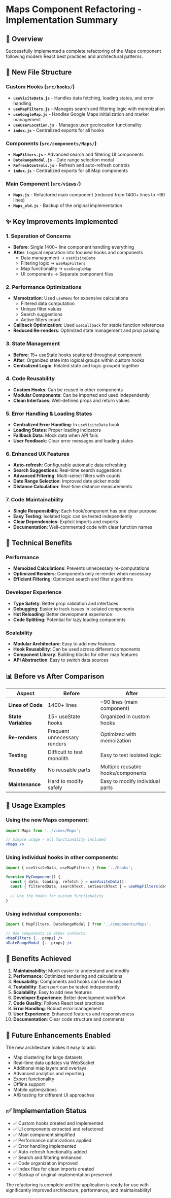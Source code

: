 # Maps Component Refactoring - Implementation Summary

## 🎯 Overview
Successfully implemented a complete refactoring of the Maps component following modern React best practices and architectural patterns.

## 📁 New File Structure

### Custom Hooks (`src/hooks/`)
- **`useVisiteData.js`** - Handles data fetching, loading states, and error handling
- **`useMapFilters.js`** - Manages search and filtering logic with memoization
- **`useGoogleMap.js`** - Handles Google Maps initialization and marker management
- **`useUserLocation.js`** - Manages user geolocation functionality
- **`index.js`** - Centralized exports for all hooks

### Components (`src/components/Maps/`)
- **`MapFilters.js`** - Advanced search and filtering UI components
- **`DateRangeModal.js`** - Date range selection modal
- **`RefreshControls.js`** - Refresh and auto-refresh controls
- **`index.js`** - Centralized exports for all Map components

### Main Component (`src/views/`)
- **`Maps.js`** - Refactored main component (reduced from 1400+ lines to ~90 lines)
- **`Maps_old.js`** - Backup of the original implementation

## ✨ Key Improvements Implemented

### 1. **Separation of Concerns**
- **Before**: Single 1400+ line component handling everything
- **After**: Logical separation into focused hooks and components
  - Data management → `useVisiteData`
  - Filtering logic → `useMapFilters`
  - Map functionality → `useGoogleMap`
  - UI components → Separate component files

### 2. **Performance Optimizations**
- **Memoization**: Used `useMemo` for expensive calculations
  - Filtered data computation
  - Unique filter values
  - Search suggestions
  - Active filters count
- **Callback Optimization**: Used `useCallback` for stable function references
- **Reduced Re-renders**: Optimized state management and prop passing

### 3. **State Management**
- **Before**: 15+ useState hooks scattered throughout component
- **After**: Organized state into logical groups within custom hooks
- **Centralized Logic**: Related state and logic grouped together

### 4. **Code Reusability**
- **Custom Hooks**: Can be reused in other components
- **Modular Components**: Can be imported and used independently
- **Clean Interfaces**: Well-defined props and return values

### 5. **Error Handling & Loading States**
- **Centralized Error Handling**: In `useVisiteData` hook
- **Loading States**: Proper loading indicators
- **Fallback Data**: Mock data when API fails
- **User Feedback**: Clear error messages and loading states

### 6. **Enhanced UX Features**
- **Auto-refresh**: Configurable automatic data refreshing
- **Search Suggestions**: Real-time search suggestions
- **Advanced Filtering**: Multi-select filters with counts
- **Date Range Selection**: Improved date picker modal
- **Distance Calculation**: Real-time distance measurements

### 7. **Code Maintainability**
- **Single Responsibility**: Each hook/component has one clear purpose
- **Easy Testing**: Isolated logic can be tested independently
- **Clear Dependencies**: Explicit imports and exports
- **Documentation**: Well-commented code with clear function names

## 🔧 Technical Benefits

### Performance
- **Memoized Calculations**: Prevents unnecessary re-computations
- **Optimized Renders**: Components only re-render when necessary
- **Efficient Filtering**: Optimized search and filter algorithms

### Developer Experience
- **Type Safety**: Better prop validation and interfaces
- **Debugging**: Easier to track issues in isolated components
- **Hot Reloading**: Better development experience
- **Code Splitting**: Potential for lazy loading components

### Scalability
- **Modular Architecture**: Easy to add new features
- **Hook Reusability**: Can be used across different components
- **Component Library**: Building blocks for other map features
- **API Abstraction**: Easy to switch data sources

## 📊 Before vs After Comparison

| Aspect | Before | After |
|--------|--------|-------|
| **Lines of Code** | 1400+ lines | ~90 lines (main component) |
| **State Variables** | 15+ useState hooks | Organized in custom hooks |
| **Re-renders** | Frequent unnecessary renders | Optimized with memoization |
| **Testing** | Difficult to test monolith | Easy to test isolated logic |
| **Reusability** | No reusable parts | Multiple reusable hooks/components |
| **Maintenance** | Hard to modify safely | Easy to modify individual parts |

## 🚀 Usage Examples

### Using the new Maps component:
```jsx
import Maps from '../views/Maps';

// Simple usage - all functionality included
<Maps />
```

### Using individual hooks in other components:
```jsx
import { useVisiteData, useMapFilters } from '../hooks';

function MyComponent() {
  const { data, loading, refetch } = useVisiteData();
  const { filteredData, searchText, setSearchText } = useMapFilters(data);
  
  // Use the hooks for custom functionality
}
```

### Using individual components:
```jsx
import { MapFilters, DateRangeModal } from '../components/Maps';

// Use components in other contexts
<MapFilters {...props} />
<DateRangeModal {...props} />
```

## 🎉 Benefits Achieved

1. **Maintainability**: Much easier to understand and modify
2. **Performance**: Optimized rendering and calculations
3. **Reusability**: Components and hooks can be reused
4. **Testability**: Each part can be tested independently
5. **Scalability**: Easy to add new features
6. **Developer Experience**: Better development workflow
7. **Code Quality**: Follows React best practices
8. **Error Handling**: Robust error management
9. **User Experience**: Enhanced features and responsiveness
10. **Documentation**: Clear code structure and comments

## 🔮 Future Enhancements Enabled

The new architecture makes it easy to add:
- Map clustering for large datasets
- Real-time data updates via WebSocket
- Additional map layers and overlays
- Advanced analytics and reporting
- Export functionality
- Offline support
- Mobile optimizations
- A/B testing for different UI approaches

## ✅ Implementation Status

- ✅ Custom hooks created and implemented
- ✅ UI components extracted and refactored
- ✅ Main component simplified
- ✅ Performance optimizations applied
- ✅ Error handling implemented
- ✅ Auto-refresh functionality added
- ✅ Search and filtering enhanced
- ✅ Code organization improved
- ✅ Index files for clean imports created
- ✅ Backup of original implementation preserved

The refactoring is complete and the application is ready for use with significantly improved architecture, performance, and maintainability!
